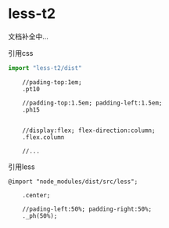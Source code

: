 # less-t2
文档补全中...


引用css
```javascript
import "less-t2/dist"
```

```pug
    //pading-top:1em;
    .pt10
    
    //padding-top:1.5em; padding-left:1.5em;
    .ph15
    
    
    //display:flex; flex-direction:column;
    .flex.column
    
    //...
```

引用less
```less
@import "node_modules/dist/src/less";
```


```less
    .center;
    
    //pading-left:50%; padding-right:50%;
    ._ph(50%);
    
    
    
    

```

